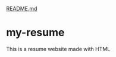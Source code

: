 [README.md](https://github.com/adityakumargithub/my-resume/files/9528777/README.md)
# my-resume
This is a resume website made with HTML
